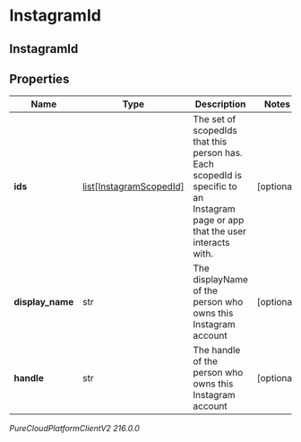 # InstagramId

## InstagramId

## Properties

|Name | Type | Description | Notes|
|------------ | ------------- | ------------- | -------------|
| **ids** | [list[InstagramScopedId]](InstagramScopedId) | The set of scopedIds that this person has. Each scopedId is specific to an Instagram page or app that the user interacts with. | [optional] |
| **display_name** | str | The displayName of the person who owns this Instagram account | [optional] |
| **handle** | str | The handle of the person who owns this Instagram account | [optional] |



_PureCloudPlatformClientV2 216.0.0_
